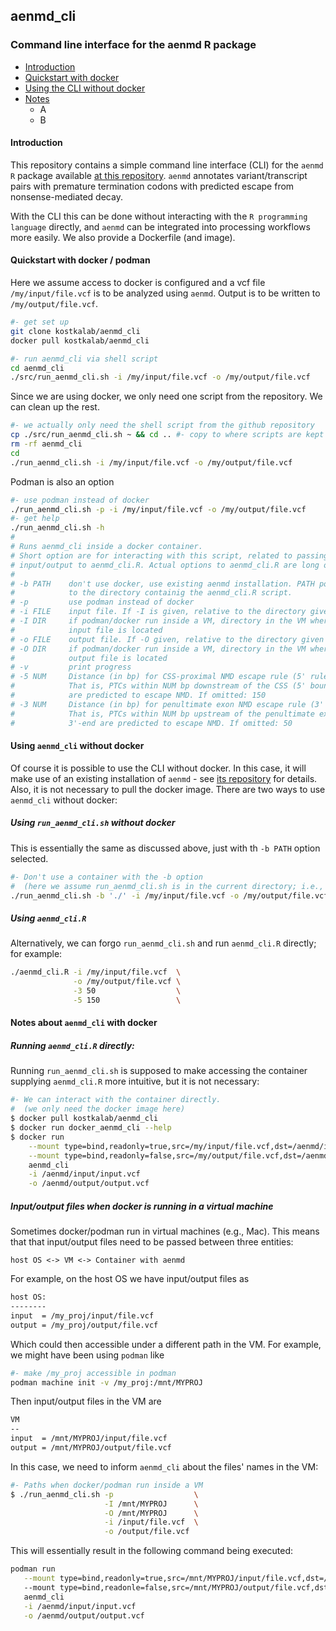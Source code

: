 
## aenmd_cli

### Command line interface for the aenmd R package

- [Introduction](#introduction)
- [Quickstart with docker](#quickstart-with-docker)
- [Using the CLI without docker](#running-aenmd_cli-without-docker)
- [Notes]()
    - A
    - B
#### Introduction

This repository contains a simple command line interface (CLI) for the `aenmd` `R` package available [at this repository](https://github.com/kostkalab/aenmd). `aenmd` annotates variant/transcript pairs with premature termination codons with predicted escape from nonsense-mediated decay.

With the CLI this can be done  without interacting with the  `R programming language` directly, and `aenmd` can be integrated into processing workflows more easily. We also provide a Dockerfile (and image).

#### Quickstart with docker / podman

Here we assume access to docker is configured and a vcf file `/my/input/file.vcf` is to be analyzed using `aenmd`. Output is to be written to `/my/output/file.vcf`.

```bash
#- get set up
git clone kostkalab/aenmd_cli
docker pull kostkalab/aenmd_cli

#- run aenmd_cli via shell script
cd aenmd_cli
./src/run_aenmd_cli.sh -i /my/input/file.vcf -o /my/output/file.vcf
```
Since we are using docker, we only need one script from the repository.
We can clean up the rest.

```bash
#- we actually only need the shell script from the github repository
cp ./src/run_aenmd_cli.sh ~ && cd .. #- copy to where scripts are kept
rm -rf aenmd_cli
cd 
./run_aenmd_cli.sh -i /my/input/file.vcf -o /my/output/file.vcf
```

Podman is also an option

```bash
#- use podman instead of docker
./run_aenmd_cli.sh -p -i /my/input/file.vcf -o /my/output/file.vcf
#- get help
./run_aenmd_cli.sh -h
# 
# Runs aenmd_cli inside a docker container.
# Short option are for interacting with this script, related to passing 
# input/output to aenmd_cli.R. Actual options to aenmd_cli.R are long options:
# 
# -b PATH    don't use docker, use existing aenmd installation. PATH points 
#            to the directory containig the aenmd_cli.R script.
# -p         use podman instead of docker
# -i FILE    input file. If -I is given, relative to the directory given there
# -I DIR     if podman/docker run inside a VM, directory in the VM where
#            input file is located
# -o FILE    output file. If -O given, relative to the directory given there
# -O DIR     if podman/docker run inside a VM, directory in the VM where
#            output file is located
# -v         print progress
# -5 NUM     Distance (in bp) for CSS-proximal NMD escape rule (5' rule).
#            That is, PTCs within NUM bp downstream of the CSS (5' boundary) 
#            are predicted to escape NMD. If omitted: 150
# -3 NUM     Distance (in bp) for penultimate exon NMD escape rule (3' rule).
#            That is, PTCs within NUM bp upstream of the penultimate exon 
#            3'-end are predicted to escape NMD. If omitted: 50
```

#### Using `aenmd_cli` without docker

Of course it is possible to use the CLI without docker. 
In this case, it will make use of an existing installation of `aenmd` - see [its repository]() for details.
Also, it is not necessary to pull the docker image.
There are two ways to use `aenmd_cli` without docker:

##### Using `run_aenmd_cli.sh` without docker

This is essentially the same as discussed above, just with th `-b PATH` option selected.

```bash
#- Don't use a container with the -b option
#  (here we assume run_aenmd_cli.sh is in the current directory; i.e., PATH = './')
./run_aenmd_cli.sh -b './' -i /my/input/file.vcf -o /my/output/file.vcf
```

##### Using `aenmd_cli.R`

Alternatively, we can forgo `run_aenmd_cli.sh` and run `aenmd_cli.R` directly; for example:

```bash
./aenmd_cli.R -i /my/input/file.vcf  \
              -o /my/output/file.vcf \
              -3 50                  \
              -5 150                 \
```

#### Notes about `aenmd_cli` with docker

##### Running `aenmd_cli.R` directly:

Running `run_aenmd_cli.sh` is supposed to make accessing the container supplying `aenmd_cli.R` more intuitive, but it is not necessary:

```bash
#- We can interact with the container directly.
#  (we only need the docker image here) 
$ docker pull kostkalab/aenmd_cli
$ docker run docker_aenmd_cli --help
$ docker run                                                                              \
    --mount type=bind,readonly=true,src=/my/input/file.vcf,dst=/aenmd/input/input.vcf     \
    --mount type=bind,readonly=false,src=/my/output/file.vcf,dst=/aenmd/output/output.vcf \
    aenmd_cli                                                                             \
    -i /aenmd/input/input.vcf                                                             \
    -o /aenmd/output/output.vcf
```

##### Input/output files when docker is running in a virtual machine

Sometimes docker/podman run in virtual machines (e.g., Mac).
This means that that input/output files need to be passed between three entities:

`host OS <-> VM <-> Container with aenmd`

For example, on the host OS we have input/output files as

```bash
host OS:
--------
input  = /my_proj/input/file.vcf
output = /my_proj/output/file.vcf
```

Which could then accessible under a different path in the VM.
For example, we might have been using `podman` like

```bash
#- make /my_proj accessible in podman
podman machine init -v /my_proj:/mnt/MYPROJ
```
Then input/output files in the VM are 

```bash
VM
--
input  = /mnt/MYPROJ/input/file.vcf
output = /mnt/MYPROJ/output/file.vcf
```

In this case, we need to inform `aenmd_cli` about the files' names in the VM:

```bash
#- Paths when docker/podman run inside a VM
$ ./run_aenmd_cli.sh -p                  \
                     -I /mnt/MYPROJ      \
                     -O /mnt/MYPROJ      \
                     -i /input/file.vcf  \
                     -o /output/file.vcf
```

This will essentially result in the following command being executed:

```bash
podman run                                                                                       \
   --mount type=bind,readonly=true,src=/mnt/MYPROJ/input/file.vcf,dst=/aenmd/input/input.vcf     \       
   --mount type=bind,readonle=false,src=/mnt/MYPROJ/output/file.vcf,dst=/aenmd/output/output.vcf \   
   aenmd_cli                                                                                     \
   -i /aenmd/input/input.vcf                                                                     \
   -o /aenmd/output/output.vcf 
```


